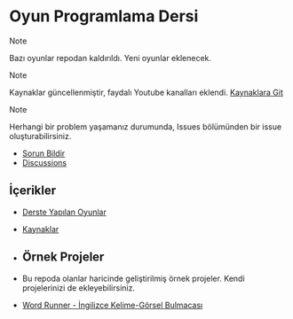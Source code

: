 # Oyun Programlama Dersi

> [!NOTE]
> Bazı oyunlar repodan kaldırıldı. Yeni oyunlar eklenecek.


> [!NOTE]
> Kaynaklar güncellenmiştir, faydalı Youtube kanalları eklendi.
> [Kaynaklara Git](https://github.com/sezginkipel/Oyun-Programlama-Dersi/tree/main/Kaynaklar)

> [!NOTE]
> Herhangi bir problem yaşamanız durumunda, Issues bölümünden bir issue oluşturabilirsiniz.


* [Sorun Bildir](https://github.com/sezginkipel/Oyun-Programlama-Dersi/issues)
* [Discussions](https://github.com/sezginkipel/Oyun-Programlama-Dersi/discussions)

## İçerikler
* [Derste Yapılan Oyunlar](https://github.com/sezginkipel/Oyun-Programlama-Dersi/tree/main/Derste%20Yap%C4%B1lan%20Oyunlar)
* [Kaynaklar](https://github.com/sezginkipel/Oyun-Programlama-Dersi/tree/main/Kaynaklar)

* ## Örnek Projeler
* Bu repoda olanlar haricinde geliştirilmiş örnek projeler. Kendi projelerinizi de ekleyebilirsiniz.
* [Word Runner - İngilizce Kelime-Görsel Bulmacası](https://github.com/sezginkipel/Oyun-Programlama-Dersi/discussions/6)
